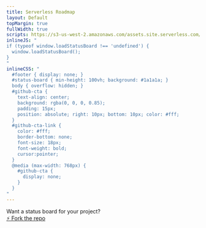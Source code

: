 ```yaml
---
title: Serverless Roadmap
layout: Default
topMargin: true
fullWidth: true
scripts: https://s3-us-west-2.amazonaws.com/assets.site.serverless.com/apps/status-board/status-board-loader.js
inlineJS: "
if (typeof window.loadStatusBoard !== 'undefined') {
  window.loadStatusBoard();
}
"
inlineCSS: "
  #footer { display: none; }
  #status-board { min-height: 100vh; background: #1a1a1a; }
  body { overflow: hidden; }
  #github-cta {
    text-align: center;
    background: rgba(0, 0, 0, 0.85);
    padding: 15px;
    position: absolute; right: 10px; bottom: 10px; color: #fff;
  }
  #github-cta-link {
    color: #fff;
    border-bottom: none;
    font-size: 18px;
    font-weight: bold;
    cursor:pointer;
  }
  @media (max-width: 768px) {
    #github-cta {
      display: none;
    }
  }
"
---
```


<div id="status-board"></div>

<div id="github-cta">
  <div>Want a status board for your project?</div>
  <div>
    <a
      id="github-cta-link"
      target="_blank"
      href="https://github.com/serverless/scope">
      ⚡️ Fork the repo
    </a>
  </div>
</div>

